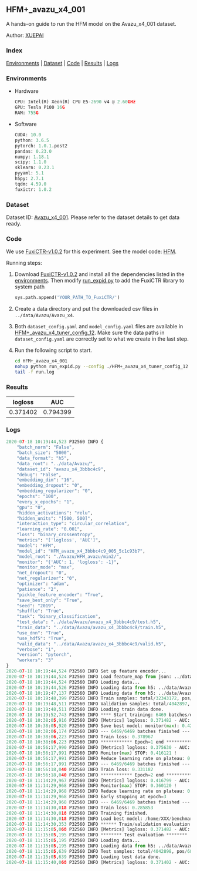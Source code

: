 ## HFM+_avazu_x4_001

A hands-on guide to run the HFM model on the Avazu_x4_001 dataset.

Author: [XUEPAI](https://github.com/xue-pai)

### Index
[Environments](#Environments) | [Dataset](#Dataset) | [Code](#Code) | [Results](#Results) | [Logs](#Logs)

### Environments
+ Hardware

  ```python
  CPU: Intel(R) Xeon(R) CPU E5-2690 v4 @ 2.60GHz
  GPU: Tesla P100 16G
  RAM: 755G

  ```

+ Software

  ```python
  CUDA: 10.0
  python: 3.6.5
  pytorch: 1.0.1.post2
  pandas: 0.23.0
  numpy: 1.18.1
  scipy: 1.1.0
  sklearn: 0.23.1
  pyyaml: 5.1
  h5py: 2.7.1
  tqdm: 4.59.0
  fuxictr: 1.0.2
  ```

### Dataset
Dataset ID: [Avazu_x4_001](https://github.com/openbenchmark/BARS/blob/master/ctr_prediction/datasets/Avazu/README.md#Avazu_x4_001). Please refer to the dataset details to get data ready.

### Code

We use [FuxiCTR-v1.0.2](https://github.com/xue-pai/FuxiCTR/tree/v1.0.2) for this experiment. See the model code: [HFM](https://github.com/xue-pai/FuxiCTR/blob/v1.0.2/fuxictr/pytorch/models/HFM.py).

Running steps:

1. Download [FuxiCTR-v1.0.2](https://github.com/xue-pai/FuxiCTR/archive/refs/tags/v1.0.2.zip) and install all the dependencies listed in the [environments](#environments). Then modify [run_expid.py](./run_expid.py#L5) to add the FuxiCTR library to system path
    
    ```python
    sys.path.append('YOUR_PATH_TO_FuxiCTR/')
    ```

2. Create a data directory and put the downloaded csv files in `../data/Avazu/Avazu_x4`.

3. Both `dataset_config.yaml` and `model_config.yaml` files are available in [HFM+_avazu_x4_tuner_config_12](./HFM+_avazu_x4_tuner_config_12). Make sure the data paths in `dataset_config.yaml` are correctly set to what we create in the last step.

4. Run the following script to start.

    ```bash
    cd HFM+_avazu_x4_001
    nohup python run_expid.py --config ./HFM+_avazu_x4_tuner_config_12 --expid HFM_avazu_x4_005_8f97f15f --gpu 0 > run.log &
    tail -f run.log
    ```

### Results

| logloss | AUC  |
|:--------------------:|:--------------------:|
| 0.371402 | 0.794399  |


### Logs
```python
2020-07-18 10:19:44,523 P32560 INFO {
    "batch_norm": "False",
    "batch_size": "5000",
    "data_format": "h5",
    "data_root": "../data/Avazu/",
    "dataset_id": "avazu_x4_3bbbc4c9",
    "debug": "False",
    "embedding_dim": "16",
    "embedding_dropout": "0",
    "embedding_regularizer": "0",
    "epochs": "100",
    "every_x_epochs": "1",
    "gpu": "0",
    "hidden_activations": "relu",
    "hidden_units": "[500, 500]",
    "interaction_type": "circular_correlation",
    "learning_rate": "0.001",
    "loss": "binary_crossentropy",
    "metrics": "['logloss', 'AUC']",
    "model": "HFM",
    "model_id": "HFM_avazu_x4_3bbbc4c9_005_5c1c93b7",
    "model_root": "./Avazu/HFM_avazu/min2/",
    "monitor": "{'AUC': 1, 'logloss': -1}",
    "monitor_mode": "max",
    "net_dropout": "0",
    "net_regularizer": "0",
    "optimizer": "adam",
    "patience": "2",
    "pickle_feature_encoder": "True",
    "save_best_only": "True",
    "seed": "2019",
    "shuffle": "True",
    "task": "binary_classification",
    "test_data": "../data/Avazu/avazu_x4_3bbbc4c9/test.h5",
    "train_data": "../data/Avazu/avazu_x4_3bbbc4c9/train.h5",
    "use_dnn": "True",
    "use_hdf5": "True",
    "valid_data": "../data/Avazu/avazu_x4_3bbbc4c9/valid.h5",
    "verbose": "1",
    "version": "pytorch",
    "workers": "3"
}
2020-07-18 10:19:44,524 P32560 INFO Set up feature encoder...
2020-07-18 10:19:44,524 P32560 INFO Load feature_map from json: ../data/Avazu/avazu_x4_3bbbc4c9/feature_map.json
2020-07-18 10:19:44,524 P32560 INFO Loading data...
2020-07-18 10:19:44,526 P32560 INFO Loading data from h5: ../data/Avazu/avazu_x4_3bbbc4c9/train.h5
2020-07-18 10:19:47,137 P32560 INFO Loading data from h5: ../data/Avazu/avazu_x4_3bbbc4c9/valid.h5
2020-07-18 10:19:48,399 P32560 INFO Train samples: total/32343172, pos/5492052, neg/26851120, ratio/16.98%
2020-07-18 10:19:48,511 P32560 INFO Validation samples: total/4042897, pos/686507, neg/3356390, ratio/16.98%
2020-07-18 10:19:48,511 P32560 INFO Loading train data done.
2020-07-18 10:19:52,743 P32560 INFO **** Start training: 6469 batches/epoch ****
2020-07-18 10:38:05,916 P32560 INFO [Metrics] logloss: 0.371482 - AUC: 0.794246
2020-07-18 10:38:05,920 P32560 INFO Save best model: monitor(max): 0.422764
2020-07-18 10:38:06,174 P32560 INFO --- 6469/6469 batches finished ---
2020-07-18 10:38:06,223 P32560 INFO Train loss: 0.378967
2020-07-18 10:38:06,223 P32560 INFO ************ Epoch=1 end ************
2020-07-18 10:56:17,990 P32560 INFO [Metrics] logloss: 0.375630 - AUC: 0.791751
2020-07-18 10:56:17,991 P32560 INFO Monitor(max) STOP: 0.416121 !
2020-07-18 10:56:17,991 P32560 INFO Reduce learning rate on plateau: 0.000100
2020-07-18 10:56:17,991 P32560 INFO --- 6469/6469 batches finished ---
2020-07-18 10:56:18,040 P32560 INFO Train loss: 0.331182
2020-07-18 10:56:18,040 P32560 INFO ************ Epoch=2 end ************
2020-07-18 11:14:29,967 P32560 INFO [Metrics] logloss: 0.416799 - AUC: 0.776919
2020-07-18 11:14:29,968 P32560 INFO Monitor(max) STOP: 0.360120 !
2020-07-18 11:14:29,968 P32560 INFO Reduce learning rate on plateau: 0.000010
2020-07-18 11:14:29,968 P32560 INFO Early stopping at epoch=3
2020-07-18 11:14:29,968 P32560 INFO --- 6469/6469 batches finished ---
2020-07-18 11:14:30,018 P32560 INFO Train loss: 0.285853
2020-07-18 11:14:30,018 P32560 INFO Training finished.
2020-07-18 11:14:30,018 P32560 INFO Load best model: /home/XXX/benchmarks/Avazu/HFM_avazu/min2/avazu_x4_3bbbc4c9/HFM_avazu_x4_3bbbc4c9_005_5c1c93b7_model.ckpt
2020-07-18 11:14:30,353 P32560 INFO ****** Train/validation evaluation ******
2020-07-18 11:15:05,068 P32560 INFO [Metrics] logloss: 0.371482 - AUC: 0.794246
2020-07-18 11:15:05,195 P32560 INFO ******** Test evaluation ********
2020-07-18 11:15:05,195 P32560 INFO Loading data...
2020-07-18 11:15:05,195 P32560 INFO Loading data from h5: ../data/Avazu/avazu_x4_3bbbc4c9/test.h5
2020-07-18 11:15:05,639 P32560 INFO Test samples: total/4042898, pos/686507, neg/3356391, ratio/16.98%
2020-07-18 11:15:05,639 P32560 INFO Loading test data done.
2020-07-18 11:15:40,068 P32560 INFO [Metrics] logloss: 0.371402 - AUC: 0.794399

```
